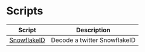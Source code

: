 # Scripts
|Script|Description|
|------|-----------|
|[SnowflakeID](SnowflakeID.1sc)|Decode a twitter SnowflakeID|